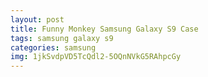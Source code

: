 ```yaml
---
layout: post
title: Funny Monkey Samsung Galaxy S9 Case
tags: samsung galaxy s9
categories: samsung
img: 1jkSvdpVD5TcQdl2-5OQnNVkG5RAhpcGy
---
```

